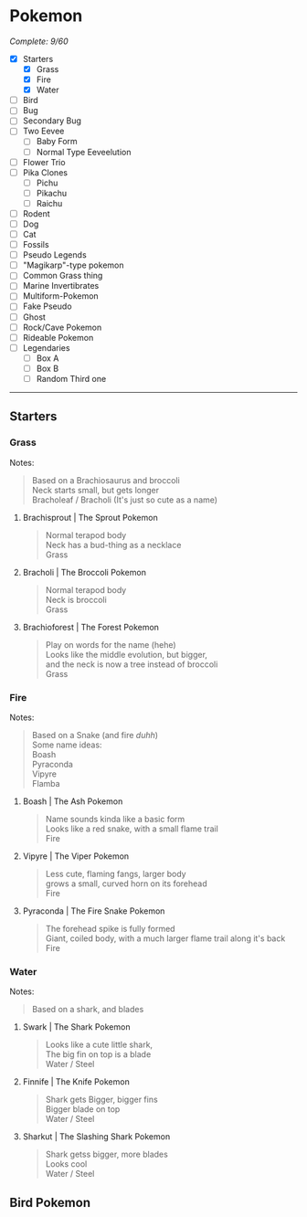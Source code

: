 # Pokemon

*Complete: 9/60*

- [X] Starters
    - [X] Grass
    - [X] Fire
    - [X] Water
- [ ] Bird
- [ ] Bug
- [ ] Secondary Bug
- [ ] Two Eevee
    - [ ] Baby Form
    - [ ] Normal Type Eeveelution
- [ ] Flower Trio
- [ ] Pika Clones
    - [ ] Pichu
    - [ ] Pikachu
    - [ ] Raichu
- [ ] Rodent
- [ ] Dog
- [ ] Cat
- [ ] Fossils
- [ ] Pseudo Legends
- [ ] "Magikarp"-type pokemon
- [ ] Common Grass thing
- [ ] Marine Invertibrates
- [ ] Multiform-Pokemon
- [ ] Fake Pseudo
- [ ] Ghost
- [ ] Rock/Cave Pokemon
- [ ] Rideable Pokemon
- [ ] Legendaries
    - [ ] Box A
    - [ ] Box B
    - [ ] Random Third one

---

## Starters

### Grass
Notes:
> Based on a Brachiosaurus and broccoli  
> Neck starts small, but gets longer  
> Bracholeaf / Bracholi (It's just so cute as a name)  
1. Brachisprout  |  The Sprout Pokemon
    > Normal terapod body  
    > Neck has a bud-thing as a necklace  
    > Grass  
2. Bracholi      |  The Broccoli Pokemon
    > Normal terapod body  
    > Neck is broccoli  
    > Grass  
3. Brachioforest |  The Forest Pokemon 
    > Play on words for the name (hehe)  
    > Looks like the middle evolution, but bigger,  
    > and the neck is now a tree instead of broccoli  
    > Grass  

### Fire
Notes:
> Based on a Snake (and fire _duhh_)  
> Some name ideas:  
> Boash  
> Pyraconda  
> Vipyre  
> Flamba  
1. Boash | The Ash Pokemon
    > Name sounds kinda like a basic form  
    > Looks like a red snake, with a small flame trail  
    > Fire  
2. Vipyre | The Viper Pokemon
    > Less cute, flaming fangs, larger body  
    > grows a small, curved horn on its forehead  
    > Fire  
3. Pyraconda | The Fire Snake Pokemon
    > The forehead spike is fully formed  
    > Giant, coiled body, with a much larger flame trail along it's back  
    > Fire

### Water
Notes:
> Based on a shark, and blades  
1. Swark | The Shark Pokemon
    > Looks like a cute little shark,  
    > The big fin on top is a blade  
    > Water / Steel
2. Finnife | The Knife Pokemon
    > Shark gets Bigger, bigger fins  
    > Bigger blade on top  
    > Water / Steel  
3. Sharkut | The Slashing Shark Pokemon
    > Shark getss bigger, more blades  
    > Looks cool  
    > Water / Steel  


## Bird Pokemon